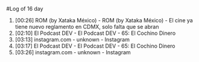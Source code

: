 #Log of 16 day

1. [00:26] ROM (by Xataka México) - ROM (by Xataka México) - El cine ya tiene nuevo reglamento en CDMX, solo falta que se abran
1. [02:10] El Podcast DEV - El Podcast DEV - 65: El Cochino Dinero
1. [03:13] instagram.com - unknown - Instagram
1. [03:17] El Podcast DEV - El Podcast DEV - 65: El Cochino Dinero
1. [03:26] instagram.com - unknown - Instagram
